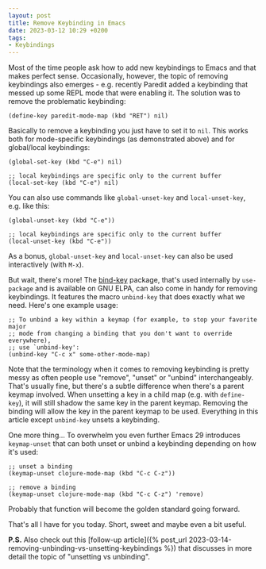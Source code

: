 ```yaml
---
layout: post
title: Remove Keybinding in Emacs
date: 2023-03-12 10:29 +0200
tags:
- Keybindings
---
```


Most of the time people ask how to add new keybindings to Emacs and that makes
perfect sense. Occasionally, however, the topic of removing keybindings also emerges - e.g. recently Paredit added a keybinding that messed up some REPL mode that were enabling it. The solution was to remove the problematic keybinding:

``` emacs-lisp
(define-key paredit-mode-map (kbd "RET") nil)
```

Basically to remove a keybinding you just have to set it to `nil`. This works
both for mode-specific keybindings (as demonstrated above) and for global/local
keybindings:

``` emacs-lisp
(global-set-key (kbd "C-e") nil)

;; local keybindings are specific only to the current buffer
(local-set-key (kbd "C-e") nil)
```

You can also use commands like `global-unset-key` and `local-unset-key`, e.g. like this:

``` emacs-lisp
(global-unset-key (kbd "C-e"))

;; local keybindings are specific only to the current buffer
(local-unset-key (kbd "C-e"))
```

As a bonus, `global-unset-key` and `local-unset-key` can also be used interactively (with `M-x`).

But wait, there's more! The
[bind-key](https://elpa.gnu.org/packages/bind-key.html) package, that's used
internally by `use-package` and is available on GNU ELPA, can also come in handy
for removing keybindings. It features the macro `unbind-key` that does exactly
what we need. Here's one example usage:

``` emacs-lisp
;; To unbind a key within a keymap (for example, to stop your favorite major
;; mode from changing a binding that you don't want to override everywhere),
;; use `unbind-key':
(unbind-key "C-c x" some-other-mode-map)
```

Note that the terminology when it comes to removing keybinding is pretty messy
as often people use "remove", "unset" or "unbind" interchangeably. That's usually fine, but there's a subtle difference when there's a parent keymap
involved. When unsetting a key in a child map (e.g. with `define-key`), it will
still shadow the same key in the parent keymap. Removing the binding will allow
the key in the parent keymap to be used. Everything in this article except `unbind-key` unsets a keybinding.

One more thing... To overwhelm you even further Emacs 29 introduces `keymap-unset` that can both unset or unbind a keybinding depending on how it's used:

``` emacs-lisp
;; unset a binding
(keymap-unset clojure-mode-map (kbd "C-c C-z"))

;; remove a binding
(keymap-unset clojure-mode-map (kbd "C-c C-z") 'remove)
```

Probably that function will become the golden standard going forward.

That's all I have for you today. Short, sweet and maybe even a bit useful.

**P.S.** Also check out this [follow-up article]({% post_url 2023-03-14-removing-unbinding-vs-unsetting-keybindings %}) that discusses in more detail the topic of "unsetting vs unbinding".
